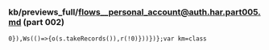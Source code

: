 ### kb/previews_full/flows__personal_account@auth.har.part005.md (part 002)

```md
0}),Ws(()=>{o(s.takeRecords()),r(!0)}))})};var km=class
```

```
